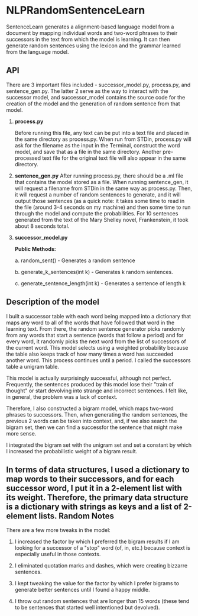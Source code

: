 NLPRandomSentenceLearn
=============
SentenceLearn generates a alignment-based language model from a document by mapping individual words and two-word phrases to their successors in the text from which the model is learning. It can then generate random sentences using the lexicon and the grammar learned from the language model.

API
---
There are 3 important files included - successor_model.py, process.py, and sentence_gen.py. The latter 2 serve as the way to interact with the successor model, and successor_model contains the source code for the creation of the model and the generation of random sentence from that model. 

1. <b>process.py</b>

	Before running this file, any text can be put into a text file and placed in the same directory as process.py. 
	When run from STDin, process.py will ask for the filename as the input in the Terminal, construct the word model, and save that as a file in the same directory. Another pre-processed text file for the original text file will also appear in the same directory.

2. <b>sentence_gen.py</b>
	After running process.py, there should be a .ml file that contains the model stored as a file. When running sentence_gen, it will request a filename from STDin in the same way as process.py. Then, it will request a number of random sentences to generate, and it will output those sentences (as a quick note: it takes some time to read in the file (around 3-4 seconds on my machine) and then some time to run through the model and compute the probabilities. For 10 sentences generated from the text of the Mary Shelley novel, Frankenstein, it took about 8 seconds total.

3. <b>successor_model.py</b>

	<b>Public Methods:</b>
	
	a. random_sent() - Generates a random sentence
	
	b. generate_k_sentences(int k) - Generates k random sentences.
	
	c. generate_sentence_length(int k) - Generates a sentence of length k



Description of the model
------------------------

I built a successor table with each word being mapped into a dictionary that maps any word to all of the words that have followed that word in the learning text. From there, the random sentence generator picks randomly from any words that start a sentence (words that follow a period) and for every word, it randomly picks the next word from the list of successors of the current word. This model selects using a weighted probability because the table also keeps track of how many times a word has succeeded another word. This process continues until a period. I called the successors table a unigram table.

This model is actually surprisingly successful, although not perfect. Frequently, the sentences produced by this model lose their "train of thought" or start devolving into strange and incorrect sentences. I felt like, in general, the problem was a lack of context.

Therefore, I also constructed a bigram model, which maps two-word phrases to successors. Then, when generating the random sentences, the previous 2 words can be taken into context, and, if we also search the bigram set, then we can find a successfor the sentence that might make more sense. 

I integrated the bigram set with the unigram set and set a constant by which I increased the probabilistic weight of a bigram result. 

In terms of data structures, I used a dictionary to map words to their successors, and for each successor word, I put it in a 2-element list with its weight. Therefore, the primary data structure is a dictionary with strings as keys and a list of 2-element lists. 
Random Notes
------------
There are a few more tweaks in the model:

1. I increased the factor by which I preferred the bigram results if I am looking for a successor of a "stop" word (of, in, etc.) because context is especially useful in those contexts.

2. I eliminated quotation marks and dashes, which were creating bizzarre sentences.

3. I kept tweaking the value for the factor by which I prefer bigrams to generate better sentences until I found a happy middle. 
4. I throw out random sentences that are longer than 15 words (these tend to be sentences that started well intentioned but devolved).
